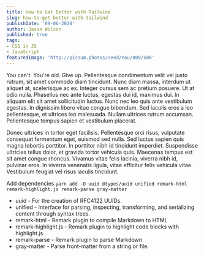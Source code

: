 ```yaml
---
title: How to Get Better with Tailwind
slug: how-to-get-better-with-tailwind
publishDate: '09-06-2020'
author: Jason Wilson
published: true
tags:
- CSS in JS
- JavaScript
featuredImage: 'http://picsum.photos/seed/You/800/500'
---
```


You can't. You're old. Give up. Pellentesque condimentum velit vel justo rutrum, sit amet commodo diam tincidunt. Nunc diam massa, interdum ut aliquet at, scelerisque ac ex. Integer cursus sem ac pretium posuere. Ut at odio nulla. Phasellus nec ante luctus, egestas dui id, maximus dui. In aliquam elit sit amet sollicitudin luctus. Nunc nec leo quis ante vestibulum egestas. In dignissim libero vitae congue bibendum. Sed iaculis eros a leo pellentesque, et ultrices leo malesuada. Nullam ultrices rutrum accumsan. Pellentesque tempus sapien et vestibulum placerat.

Donec ultrices in tortor eget facilisis. Pellentesque orci risus, vulputate consequat fermentum eget, euismod sed nulla. Sed luctus sapien quis magna lobortis porttitor. In porttitor nibh id tincidunt imperdiet. Suspendisse ultricies tellus dolor, et gravida tortor vehicula quis. Maecenas tempus est sit amet congue rhoncus. Vivamus vitae felis lacinia, viverra nibh id, pulvinar eros. In viverra venenatis ligula, vitae efficitur felis vehicula vitae. Vestibulum feugiat vel risus iaculis tincidunt.

Add dependencies `yarn add -D uuid @types/uuid unified remark-html remark-highlight.js remark-parse gray-matter`

- uuid - For the creation of RFC4122 UUIDs.
- unified - Interface for parsing, inspecting, transforming, and serializing content through syntax trees.
- remark-html - Remark plugin to compile Markdown to HTML
- remark-highlight.js - Remark plugin to highlight code blocks with highlight.js.
- remark-parse - Remark plugin to parse Markdown
- gray-matter - Parse front-matter from a string or file.
